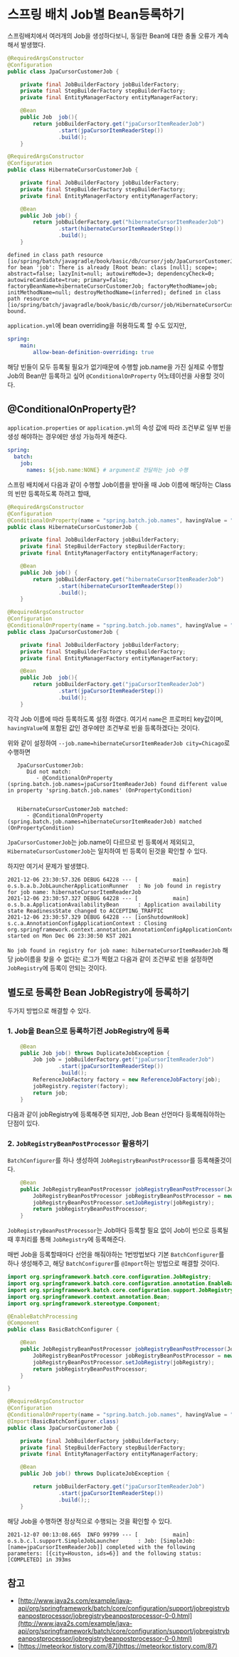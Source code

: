 # 스프링 배치 Job별 Bean등록하기

스프링배치에서 여러개의 Job을 생성하다보니, 동일한 Bean에 대한 충돌 오류가 계속해서 발생했다.

```java
@RequiredArgsConstructor
@Configuration
public class JpaCursorCustomerJob {

    private final JobBuilderFactory jobBuilderFactory;
    private final StepBuilderFactory stepBuilderFactory;
    private final EntityManagerFactory entityManagerFactory;

    @Bean
    public Job  job(){
        return jobBuilderFactory.get("jpaCursorItemReaderJob")
                .start(jpaCursorItemReaderStep())
                .build();
    }
```

```java
@RequiredArgsConstructor
@Configuration
public class HibernateCursorCustomerJob {

    private final JobBuilderFactory jobBuilderFactory;
    private final StepBuilderFactory stepBuilderFactory;
    private final EntityManagerFactory entityManagerFactory;

    @Bean
    public Job job() {
        return jobBuilderFactory.get("hibernateCursorItemReaderJob")
                .start(hibernateCursorItemReaderStep())
                .build();
    }
```

```
defined in class path resource [io/spring/batch/javagradle/book/basic/db/cursor/job/JpaCursorCustomerJob.class]] for bean 'job': There is already [Root bean: class [null]; scope=; abstract=false; lazyInit=null; autowireMode=3; dependencyCheck=0; autowireCandidate=true; primary=false; factoryBeanName=hibernateCursorCustomerJob; factoryMethodName=job; initMethodName=null; destroyMethodName=(inferred); defined in class path resource [io/spring/batch/javagradle/book/basic/db/cursor/job/HibernateCursorCustomerJob.class]] bound.
```

`application.yml`에 bean overriding을 허용하도록 할 수도 있지만, 

```yaml
spring:
	main:
		allow-bean-definition-overriding: true
```

해당 빈들이 모두 등록될 필요가 없기때문에 수행할 job.name을 가진 실제로 수행할 Job의 Bean만 등록하고 싶어 `@ConditionalOnProperty` 어노테이션을 사용할 것이다.

## @ConditionalOnProperty란?

`application.properties` or `application.yml`의 속성 값에 따라 조건부로 일부 빈을 생성 해야하는 경우에만 생성 가능하게 해준다.

```yaml
spring:
  batch:
    job:
      names: ${job.name:NONE} # argument로 전달하는 job 수행
```
스프링 배치에서 다음과 같이 수행할 Job이름을 받아올 때 Job 이름에 해당하는 Class의 빈만 등록하도록 하려고 할때,

```java
@RequiredArgsConstructor
@Configuration
@ConditionalOnProperty(name = "spring.batch.job.names", havingValue = "hibernateCursorItemReaderJob")
public class HibernateCursorCustomerJob {

    private final JobBuilderFactory jobBuilderFactory;
    private final StepBuilderFactory stepBuilderFactory;
    private final EntityManagerFactory entityManagerFactory;

    @Bean
    public Job job() {
        return jobBuilderFactory.get("hibernateCursorItemReaderJob")
                .start(hibernateCursorItemReaderStep())
                .build();
    }
```

```java
@RequiredArgsConstructor
@Configuration
@ConditionalOnProperty(name = "spring.batch.job.names", havingValue = "jpaCursorItemReaderJob")
public class JpaCursorCustomerJob {

    private final JobBuilderFactory jobBuilderFactory;
    private final StepBuilderFactory stepBuilderFactory;
    private final EntityManagerFactory entityManagerFactory;

    @Bean
    public Job  job(){
        return jobBuilderFactory.get("jpaCursorItemReaderJob")
                .start(jpaCursorItemReaderStep())
                .build();
    }
```

각각 Job 이름에 따라 등록하도록 설정 하였다.
여기서 `name`은 프로퍼티 key값이며, `havingValue`에 포함된 값인 경우에만 조건부로 빈을 등록하겠다는 것이다.

위와 같이 설정하여 `--job.name=hibernateCursorItemReaderJob city=Chicago`로 수행하면

```
   JpaCursorCustomerJob:
      Did not match:
         - @ConditionalOnProperty (spring.batch.job.names=jpaCursorItemReaderJob) found different value in property 'spring.batch.job.names' (OnPropertyCondition)


   HibernateCursorCustomerJob matched:
      - @ConditionalOnProperty (spring.batch.job.names=hibernateCursorItemReaderJob) matched (OnPropertyCondition)
```

`JpaCursorCustomerJob`는 job.name이 다르므로 빈 등록에서 제외되고, `HibernateCursorCustomerJob`는 일치하여 빈 등록이 된것을 확인할 수 있다.

하지만 여기서 문제가 발생했다.

```
2021-12-06 23:30:57.326 DEBUG 64228 --- [           main] o.s.b.a.b.JobLauncherApplicationRunner   : No job found in registry for job name: hibernateCursorItemReaderJob
2021-12-06 23:30:57.327 DEBUG 64228 --- [           main] o.s.b.a.ApplicationAvailabilityBean      : Application availability state ReadinessState changed to ACCEPTING_TRAFFIC
2021-12-06 23:30:57.329 DEBUG 64228 --- [ionShutdownHook] s.c.a.AnnotationConfigApplicationContext : Closing org.springframework.context.annotation.AnnotationConfigApplicationContext@58c34bb3, started on Mon Dec 06 23:30:50 KST 2021
```

`No job found in registry for job name: hibernateCursorItemReaderJob` 해당 job이름을 찾을 수 없다는 로그가 찍혔고 다음과 같이 조건부로 빈을 설정하면 `JobRegistry`에 등록이 안되는 것이다.


## 별도로 등록한 Bean JobRegistry에 등록하기


두가지 방법으로 해결할 수 있다.

### 1. Job을 Bean으로 등록하기전 JobRegistry에 등록
    
```java
    @Bean
    public Job job() throws DuplicateJobException {
        Job job = jobBuilderFactory.get("jpaCursorItemReaderJob")
                .start(jpaCursorItemReaderStep())
                .build();
        ReferenceJobFactory factory = new ReferenceJobFactory(job);
        jobRegistry.register(factory);
        return job;
    }
```

다음과 같이 jobRegistry에 등록해주면 되지만, Job Bean 선언마다 등록해줘야하는 단점이 있다.

### 2. `JobRegistryBeanPostProcessor` 활용하기

`BatchConfigurer`를 하나 생성하여 `JobRegistryBeanPostProcessor`를 등록해줄것이다.

```java
    @Bean
    public JobRegistryBeanPostProcessor jobRegistryBeanPostProcessor(JobRegistry jobRegistry) {
        JobRegistryBeanPostProcessor jobRegistryBeanPostProcessor = new JobRegistryBeanPostProcessor();
        jobRegistryBeanPostProcessor.setJobRegistry(jobRegistry);
        return jobRegistryBeanPostProcessor;
    }
```

`JobRegistryBeanPostProcessor`는 Job마다 등록할 필요 없이 Job이 빈으로 등록될 때 후처리를 통해 `JobRegistry`에 등록해준다.


매번 Job을 등록할때마다 선언을 해줘야하는 1번방법보다 기본 `BatchConfigurer`를 하나 생성해주고, 해당 `BatchConfigurer`를 `@Import`하는 방법으로 해결할 것이다.

```java
import org.springframework.batch.core.configuration.JobRegistry;
import org.springframework.batch.core.configuration.annotation.EnableBatchProcessing;
import org.springframework.batch.core.configuration.support.JobRegistryBeanPostProcessor;
import org.springframework.context.annotation.Bean;
import org.springframework.stereotype.Component;

@EnableBatchProcessing
@Component
public class BasicBatchConfigurer {

    @Bean
    public JobRegistryBeanPostProcessor jobRegistryBeanPostProcessor(JobRegistry jobRegistry) {
        JobRegistryBeanPostProcessor jobRegistryBeanPostProcessor = new JobRegistryBeanPostProcessor();
        jobRegistryBeanPostProcessor.setJobRegistry(jobRegistry);
        return jobRegistryBeanPostProcessor;
    }

}
```

```java
@RequiredArgsConstructor
@Configuration
@ConditionalOnProperty(name = "spring.batch.job.names", havingValue = "jpaCursorItemReaderJob")
@Import(BasicBatchConfigurer.class)
public class JpaCursorCustomerJob {

    private final JobBuilderFactory jobBuilderFactory;
    private final StepBuilderFactory stepBuilderFactory;
    private final EntityManagerFactory entityManagerFactory;

    @Bean
    public Job job() throws DuplicateJobException {

        return jobBuilderFactory.get("jpaCursorItemReaderJob")
                .start(jpaCursorItemReaderStep())
                .build();;
    }
```

해당 Job을 수행하면 정상적으로 수행되는 것을 확인할 수 있다.

```
2021-12-07 00:13:08.665  INFO 99799 --- [           main] o.s.b.c.l.support.SimpleJobLauncher      : Job: [SimpleJob: [name=jpaCursorItemReaderJob]] completed with the following parameters: [{city=Houston, ids=6}] and the following status: [COMPLETED] in 393ms
```

## 참고

- [http://www.java2s.com/example/java-api/org/springframework/batch/core/configuration/support/jobregistrybeanpostprocessor/jobregistrybeanpostprocessor-0-0.html](http://www.java2s.com/example/java-api/org/springframework/batch/core/configuration/support/jobregistrybeanpostprocessor/jobregistrybeanpostprocessor-0-0.html)
- [https://meteorkor.tistory.com/87](https://meteorkor.tistory.com/87)
